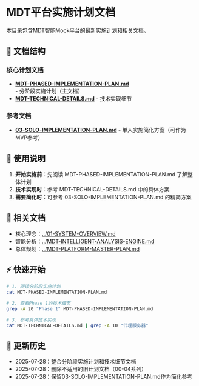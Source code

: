 # MDT平台实施计划文档

本目录包含MDT智能Mock平台的最新实施计划和相关文档。

## 📁 文档结构

### 核心计划文档
- **[MDT-PHASED-IMPLEMENTATION-PLAN.md](./MDT-PHASED-IMPLEMENTATION-PLAN.md)** - 分阶段实施计划（主文档）
- **[MDT-TECHNICAL-DETAILS.md](./MDT-TECHNICAL-DETAILS.md)** - 技术实现细节

### 参考文档
- **[03-SOLO-IMPLEMENTATION-PLAN.md](./03-SOLO-IMPLEMENTATION-PLAN.md)** - 单人实施简化方案（可作为MVP参考）

## 🎯 使用说明

1. **开始实施前**：先阅读 MDT-PHASED-IMPLEMENTATION-PLAN.md 了解整体计划
2. **技术实现时**：参考 MDT-TECHNICAL-DETAILS.md 中的具体方案
3. **需要简化时**：可参考 03-SOLO-IMPLEMENTATION-PLAN.md 的精简方案

## 🔗 相关文档

- 核心理念：[../01-SYSTEM-OVERVIEW.md](../01-SYSTEM-OVERVIEW.md)
- 智能分析：[../MDT-INTELLIGENT-ANALYSIS-ENGINE.md](../MDT-INTELLIGENT-ANALYSIS-ENGINE.md)
- 总体规划：[../MDT-PLATFORM-MASTER-PLAN.md](../MDT-PLATFORM-MASTER-PLAN.md)

## ⚡ 快速开始

```bash
# 1. 阅读分阶段实施计划
cat MDT-PHASED-IMPLEMENTATION-PLAN.md

# 2. 查看Phase 1的技术细节
grep -A 20 "Phase 1" MDT-PHASED-IMPLEMENTATION-PLAN.md

# 3. 参考具体技术实现
cat MDT-TECHNICAL-DETAILS.md | grep -A 10 "代理服务器"
```

## 📅 更新历史

- 2025-07-28：整合分阶段实施计划和技术细节文档
- 2025-07-28：删除不适用的旧计划文档（00-04系列）
- 2025-07-28：保留03-SOLO-IMPLEMENTATION-PLAN.md作为简化参考
